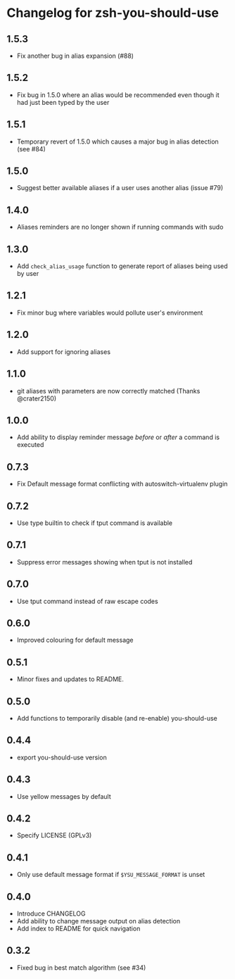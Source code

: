 Changelog for zsh-you-should-use
================================

1.5.3
-----
* Fix another bug in alias expansion (#88)

1.5.2
-----
* Fix bug in 1.5.0 where an alias would be recommended even though it had just been typed by the user

1.5.1
-----
* Temporary revert of 1.5.0 which causes a major bug in alias detection (see #84)

1.5.0
-----
* Suggest better available aliases if a user uses another alias (issue #79)

1.4.0
-----
* Aliases reminders are no longer shown if running commands with sudo

1.3.0
-----
* Add `check_alias_usage` function to generate report of aliases being used by user

1.2.1
-----
* Fix minor bug where variables would pollute user's environment

1.2.0
-----
* Add support for ignoring aliases

1.1.0
-----
* git aliases with parameters are now correctly matched (Thanks @crater2150)

1.0.0
-----
* Add ability to display reminder message *before* or *after* a command is executed

0.7.3
-----
* Fix Default message format conflicting with autoswitch-virtualenv plugin

0.7.2
-----
* Use type builtin to check if tput command is available

0.7.1
-----
* Suppress error messages showing when tput is not installed

0.7.0
-----
* Use tput command instead of raw escape codes

0.6.0
-----
* Improved colouring for default message

0.5.1
-----
* Minor fixes and updates to README.

0.5.0
-----
* Add functions to temporarily disable (and re-enable) you-should-use

0.4.4
-----
* export you-should-use version

0.4.3
-----
* Use yellow messages by default


0.4.2
-----
* Specify LICENSE (GPLv3)

0.4.1
-----
* Only use default message format if `$YSU_MESSAGE_FORMAT` is unset

0.4.0
-----
* Introduce CHANGELOG
* Add ability to change message output on alias detection
* Add index to README for quick navigation


0.3.2
-----
* Fixed bug in best match algorithm (see #34)
